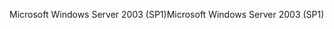 <span data-ttu-id="3159a-101">Microsoft Windows Server 2003 (SP1)</span><span class="sxs-lookup"><span data-stu-id="3159a-101">Microsoft Windows Server 2003 (SP1)</span></span>